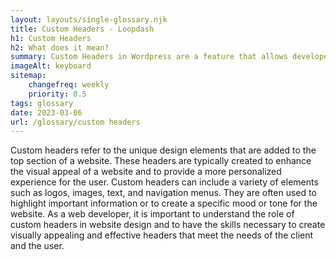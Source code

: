 ```yaml
--- 
layout: layouts/single-glossary.njk
title: Custom Headers - Loopdash
h1: Custom Headers
h2: What does it mean?
summary: Custom Headers in Wordpress are a feature that allows developers to add unique and personalized headers to their website, enhancing the overall design and user experience.
imageAlt: keyboard
sitemap:
	changefreq: weekly
	priority: 0.5
tags: glossary
date: 2023-03-06
url: /glossary/custom headers
---
```


Custom headers refer to the unique design elements that are added to the top section of a website. These headers are typically created to enhance the visual appeal of a website and to provide a more personalized experience for the user. Custom headers can include a variety of elements such as logos, images, text, and navigation menus. They are often used to highlight important information or to create a specific mood or tone for the website. As a web developer, it is important to understand the role of custom headers in website design and to have the skills necessary to create visually appealing and effective headers that meet the needs of the client and the user.